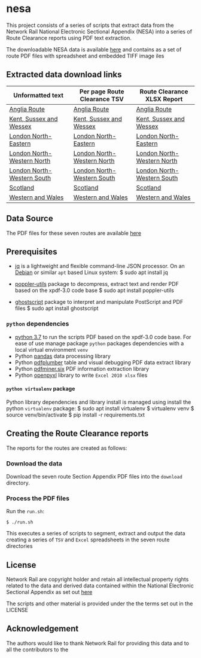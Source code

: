 # nesa

This project consists of a series of scripts that extract data from the Network Rail National Electronic Sectional Appendix (NESA) into a series of Route Clearance reports using PDF text extraction. 

The downloadable NESA data is available [here](https://www.networkrail.co.uk/industry-and-commercial/information-for-operators/national-electronic-sectional-appendix/) and contains as a set of route PDF files with spreadsheet and embedded TIFF image iles 

## Extracted data download links

|Unformatted text|Per page Route Clearance TSV|Route Clearance XLSX Report|
|----------------|----------------------------|---------------------------|
|[Anglia Route](Anglia-Route/anglia-route-text.md)|[Anglia Route](Anglia-Route/anglia-route-tsv.md)|[Anglia Route](Anglia-Route/anglia-route-clearance.xlsx)|
|[Kent, Sussex and Wessex](Kent-Sussex-Wessex/kent-sussex-wessex-text.md)|[Kent, Sussex and Wessex](Kent-Sussex-Wessex/kent-sussex-wessex-tsv.md)|[Kent, Sussex and Wessex](Kent-Sussex-Wessex/kent-sussex-wessex-clearance.xlsx)|
|[London North-Eastern](London-North-Eastern/london-north-eastern-text.md)|[London North-Eastern](London-North-Eastern/london-north-eastern-tsv.md)|[London North-Eastern](London-North-Eastern/london-north-eastern-clearance.xlsx)|
|[London North-Western North](London-North-Western-North/london-north-western-north-text.md)|[London North-Western North](London-North-Western-North/london-north-western-north-tsv.md)|[London North-Western North](London-North-Western-North/london-north-western-north-clearance.xlsx)|
|[London North-Western South](London-North-Western-South/london-north-western-south-text.md)|[London North-Western South](London-North-Western-South/london-north-western-south-tsv.md)|[London North-Western South](London-North-Western-South/london-north-western-south-clearance.xlsx)|
|[Scotland](Scotland/scotland-text.md)|[Scotland](Scotland/scotland-tsv.md)|[Scotland](Scotland/scotland-clearance.xlsx)|
|[Western and Wales](Western-and-Wales/western-and-wales-text.md)|[Western and Wales](Western-and-Wales/western-and-wales-tsv.md)|[Western and Wales](Western-and-Wales/western-and-wales-clearance.xlsx)|

## Data Source
The PDF files for these seven routes are available [here](https://www.networkrail.co.uk/industry-and-commercial/information-for-operators/national-electronic-sectional-appendix/)

## Prerequisites
  * [jq](https://stedolan.github.io/jq) is a lightweight and flexible command-line JSON processor. On an [Debian](https://debian.org) or similar `apt` based Linux system:
   $ sudo apt install jq

  * [poppler-utils](http://poppler.freedesktop.org/) package to decompress, extract text and render PDF based on the xpdf-3.0 code base
   $ sudo apt install poppler-utils

  * [ghostscript](https://www.ghostscript.com/) package to interpret and manipulate PostScript and PDF files
   $ sudo apt install ghostscript

### `python` dependencies
  * [python 3.7](https://www.python.org/) to run the scripts PDF based on the xpdf-3.0 code base. For ease of use manage package `python` packages dependencies with a local virtual environment `venv`
  * Python [pandas](https://pandas.pydata.org/) data processing library
  * Python [pdfplumber](https://github.com/jsvine/pdfplumber) table and visual debugging PDF data extract library 
  * Python [pdfminer.six](https://github.com/pdfminer/pdfminer.six) PDF information extraction library
  * Python [openpyxl](https://openpyxl.readthedocs.io/en/stable/) library to write `Excel 2010 xlsx` files

#### `python virtualenv` package
Python library dependencies and library install is managed using install the python `virtualenv` package:
    $ sudo apt install virtualenv
    $ virtualenv venv
    $ source venv/bin/activate
    $ pip install -r requirements.txt

## Creating the Route Clearance reports
The reports for the routes are created as follows:

### Download the data

Download the seven route Section Appendix PDF files into the ```download``` directory.

### Process the PDF files


Run the ```run.sh```:

    $ ./run.sh

This executes a series of scripts to segment, extract and output the data creating a series of `TSV` and `Excel` spreadsheets in the seven route directories

## License

Network Rail are copyright holder and retain all intellectual property rights related to the data and derived data contained within the National Electronic Sectional Appendix as set out [here](https://www.networkrail.co.uk/terms-and-conditions/)

The scripts and other material is provided under the the terms set out in the LICENSE  

## Acknowledgement

The authors would like to thank Network Rail for providing this data and to all the contributors to the 